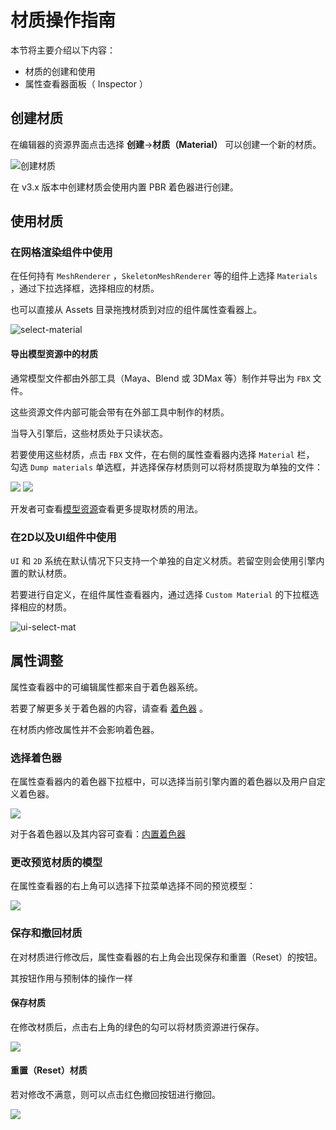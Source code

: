 # 材质操作指南 

本节将主要介绍以下内容：

- 材质的创建和使用
- 属性查看器面板（ Inspector ）

## 创建材质

在编辑器的资源界面点击选择 **创建**->**材质（Material）** 可以创建一个新的材质。

![创建材质](create-material/create.png)

在 v3.x 版本中创建材质会使用内置 PBR 着色器进行创建。

## 使用材质

### 在网格渲染组件中使用

在任何持有 `MeshRenderer` ，`SkeletonMeshRenderer` 等的组件上选择 `Materials` ，通过下拉选择框，选择相应的材质。

也可以直接从 Assets 目录拖拽材质到对应的组件属性查看器上。

![select-material](use-material/select.png)

#### 导出模型资源中的材质

通常模型文件都由外部工具（Maya、Blend 或 3DMax 等）制作并导出为 `FBX` 文件。 

这些资源文件内部可能会带有在外部工具中制作的材质。

当导入引擎后，这些材质处于只读状态。

若要使用这些材质，点击 `FBX` 文件，在右侧的属性查看器内选择 `Material` 栏， 勾选 `Dump materials` 单选框，并选择保存材质则可以将材质提取为单独的文件：

![](inspector/dump-material.png) ![](inspector/gen-material.png)

开发者可查看[模型资源](asset/model/mesh.md)查看更多提取材质的用法。

### 在2D以及UI组件中使用

`UI` 和 `2D` 系统在默认情况下只支持一个单独的自定义材质。若留空则会使用引擎内置的默认材质。

若要进行自定义，在组件属性查看器内，通过选择 `Custom Material` 的下拉框选择相应的材质。

![ui-select-mat](use-material/ui-select.png)

## 属性调整

属性查看器中的可编辑属性都来自于着色器系统。

若要了解更多关于着色器的内容，请查看 [着色器]() 。

在材质内修改属性并不会影响着色器。

### 选择着色器

在属性查看器内的着色器下拉框中，可以选择当前引擎内置的着色器以及用户自定义着色器。

![](inspector/select-effect.png)

对于各着色器以及其内容可查看：[内置着色器](../shader/effect-buildin.md)

### 更改预览材质的模型

在属性查看器的右上角可以选择下拉菜单选择不同的预览模型：

![](inspector/preview-model-select.png)

### 保存和撤回材质

在对材质进行修改后，属性查看器的右上角会出现保存和重置（Reset）的按钮。

其按钮作用与预制体的操作一样

#### 保存材质

在修改材质后，点击右上角的绿色的勾可以将材质资源进行保存。

![](inspector/save-material.png)

#### 重置（Reset）材质

若对修改不满意，则可以点击红色撤回按钮进行撤回。

![](inspector/revert-material.png)


